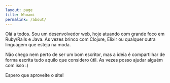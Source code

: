 ```yaml
---
layout: page
title: Whoami
permalink: /about/
---
```


Olá a todos. Sou um desenvolvedor web, hoje atuando com grande foco em Ruby/Rails e Java. As vezes brinco com Clojure, Elixir ou qualquer outra linguagem que esteja na moda.

Não chego nem perto de ser um bom escritor, mas a ideia é compartilhar de forma escrita tudo aquilo que considero útil. As vezes posso ajudar alguém com isso :)

Espero que aproveite o site!
